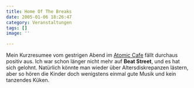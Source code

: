 ```yaml
---
title: Home Of The Breaks
date: 2005-01-06 18:26:47
category: Veranstaltungen
tags: []
image: ''

---
```


Mein Kurzresumee vom gestrigen Abend im [Atomic Cafe](http://www.atomic.de) fällt durchaus positiv aus. Ich war schon länger nicht mehr auf **Beat Street**, und es hat sich gelohnt. Natürlich könnte man wieder über Altersdiskrepanzen lästern, aber so hören die Kinder doch wenigstens einmal gute Musik und kein tanzendes Küken.
